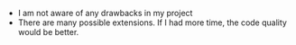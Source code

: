 - I am not aware of any drawbacks in my project
- There are many possible extensions. If I had more time, the code quality would be better.